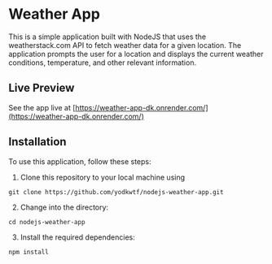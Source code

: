 # Weather App
This is a simple application built with NodeJS that uses the weatherstack.com API to fetch weather data for a given location. The application prompts the user for a location and displays the current weather conditions, temperature, and other relevant information.

## Live Preview

See the app live at [https://weather-app-dk.onrender.com/](https://weather-app-dk.onrender.com/)

## Installation

To use this application, follow these steps:

1. Clone this repository to your local machine using 
```
git clone https://github.com/yodkwtf/nodejs-weather-app.git
```
2. Change into the directory: 
```
cd nodejs-weather-app
```
3. Install the required dependencies: 
```
npm install
```
